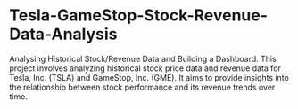 # Tesla-GameStop-Stock-Revenue-Data-Analysis
Analysing Historical Stock/Revenue Data and Building a Dashboard.
This project involves analyzing historical stock price data and revenue data for Tesla, Inc. (TSLA) and GameStop, Inc. (GME). It aims to provide insights into the relationship between stock performance and its revenue trends over time. 
